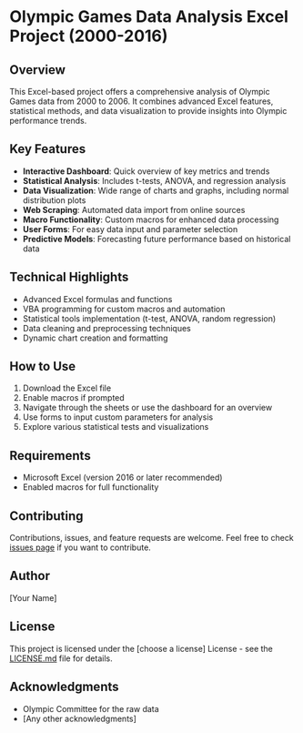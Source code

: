 # Olympic Games Data Analysis Excel Project (2000-2016)

## Overview
This Excel-based project offers a comprehensive analysis of Olympic Games data from 2000 to 2006. It combines advanced Excel features, statistical methods, and data visualization to provide insights into Olympic performance trends.

## Key Features
- **Interactive Dashboard**: Quick overview of key metrics and trends
- **Statistical Analysis**: Includes t-tests, ANOVA, and regression analysis
- **Data Visualization**: Wide range of charts and graphs, including normal distribution plots
- **Web Scraping**: Automated data import from online sources
- **Macro Functionality**: Custom macros for enhanced data processing
- **User Forms**: For easy data input and parameter selection
- **Predictive Models**: Forecasting future performance based on historical data

## Technical Highlights
- Advanced Excel formulas and functions
- VBA programming for custom macros and automation
- Statistical tools implementation (t-test, ANOVA, random regression)
- Data cleaning and preprocessing techniques
- Dynamic chart creation and formatting

## How to Use
1. Download the Excel file
2. Enable macros if prompted
3. Navigate through the sheets or use the dashboard for an overview
4. Use forms to input custom parameters for analysis
5. Explore various statistical tests and visualizations

## Requirements
- Microsoft Excel (version 2016 or later recommended)
- Enabled macros for full functionality

## Contributing
Contributions, issues, and feature requests are welcome. Feel free to check [issues page](link-to-issues-page) if you want to contribute.

## Author
[Your Name]

## License
This project is licensed under the [choose a license] License - see the [LICENSE.md](LICENSE.md) file for details.

## Acknowledgments
- Olympic Committee for the raw data
- [Any other acknowledgments]
